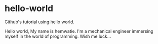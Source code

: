 # hello-world
Github's tutorial  using hello world.

Hello world, My name is hemwatie. I'm a mechanical engineer immersing myself in the world of programming. Wish me luck... 
